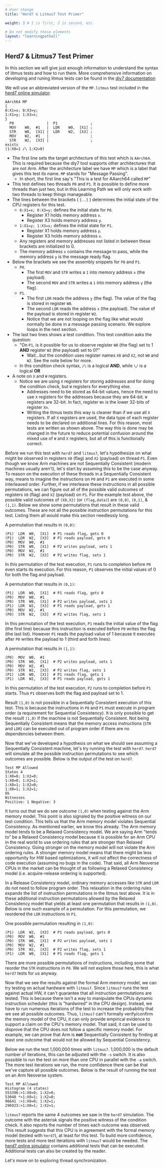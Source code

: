 ```yaml
---
# User change
title: "Herd7 & Litmus7 Test Primer"

weight: 3 # 1 is first, 2 is second, etc.

# Do not modify these elements
layout: "learningpathall"
---
```


## Herd7 & Litmus7 Test Primer

In this section we will give just enough information to understand the syntax of litmus tests and how to run them. More comprehensive information on developing and runing litmus tests can be found in the [diy7 documentation](https://diy.inria.fr/doc/index.html)

We will use an abbreviated version of the `MP.litmus` test included in the [herd7 online simulator](https://developer.arm.com/herd7).
```
AArch64 MP
{
0:X1=x; 0:X3=y;
1:X1=y; 1:X3=x;
}
  P0               |  P1               ;
  MOV    W0,  #1   |  LDR    W0,  [X1] ;
  STR    W0,  [X1] |  LDR    W2,  [X3] ;
  MOV    W2,  #1   |                   ;
  STR    W2,  [X3] |                   ;
exists
(1:X0=1 /\ 1:X2=0)
```

- The first line sets the target architecture of this test which is `AArch64`. This is required because the diy7 tool supports other architectures that are not Arm. After the architecture label we have `MP` which is a label that gives this test its name. `MP` stands for "Message Passing".
  - In short, the first line say's "This is a test for AAarch64 called `MP`"
- This test defines two threads `P0` and `P1`. It is possible to define more threads than just two, but in this Learning Path we will only work with two threads to keep things manageable.
- The lines between the brackets ( `{..}` ) determines the initial state of the CPU registers for this test.
  - `0:X1=x; 0:X3=y;` defines the initial state for `P0`.
    - Register X1 holds memory address `x`.
    - Register X3 holds memory address `y`.
  - `1:X1=y; 1:X3=x;` defines the initial state for `P1`.
    - Register X1 holds memory address `y`.
    - Register X3 holds memory address `x`.
  - Any registers and memory addresses not listed in between these brackets are initialized to 0.
  - The memory address `x` contains the message to pass, while the memory address `y` is the message ready flag.
- Below the brackets we see the assembly snippets for `P0` and `P1`.
  - `P0`.
    - The first `MOV` and `STR` writes a `1` into memory address `x` (the payload).
    - The second `MOV` and `STR` writes a `1` into memory address `y` (the flag).
  - `P1`.
    - The first `LDR` reads the address `y` (the flag). The value of the flag is stored in register `W0`.
    - The second `LDR` reads the address `x` (the payload). The value of the payload is stored in register `W2`.
    - Notice that we are not looping on the flag like what would normally be done in a message passing scenario. We explore loops in the next section.
- The last two lines shows a test condition. This test condition asks the question:
  - "On `P1`, is it possible for us to observe register `W0` (the flag) set to 1 **AND** register `W2` (the payload) set to 0?"
    - Wait...but the condition uses register names `X0` and `X2`, not `W0` and `W2`. See the note below for more.
  - In this condition check syntax, `/\` is a logical **AND**, while `\/` is a logical **OR**
- A note on `X` and `W` registers.
  - Notice we are using `X` registers for storing addresses and for doing the condition check, but `W` registers for everything else.
    - Addresses need to be stored as 64-bit values, hence the need to use `X` registers for the addresses because they are 64-bit. `W` registers are 32-bit. In fact, register `Wn` is the lower 32-bits of register `Xn`.
    - Writing the litmus tests this way is cleaner than if we use all `X` registers. If all `X` registers are used, the data type of each register needs to be declared on additional lines. For this reason, most tests are written as shown above. The way this is done may be changed in the future to reduce potential confusion around the mixed use of `W` and `X` registers, but all of this is functionally correct.

Before we run this test with `herd7` and `litmus7`, let's hypothesize on what might be observed in registers `X0` (flag) and `X2` (payload) on thread `P1`. Even though we know Arm machines are not Sequentially Consistent (modern machines usually aren't), let's start by assuming this to be the case anyway. To reason on the execution of these threads in a Sequentially Consistent way, means to imagine the instructions on `P0` and `P1` are executed in some interleaved order. Further, if we interleave these instructions in all possible permutations, we can figure out all of the possible valid outcomes of registers `X0` (flag) and `X2` (payload) on `P1`. For the example test above, the possible valid outcomes of `(X0,X2)` (or `(flag,data)`) are `(0,0)`, `(0,1)`, & `(1,1)`. Below we show some permutations that result in these valid outcomes. These are not all the possible instruction permutations for this test. Listing them all would make this section needlessly long.

A permutation that results in `(0,0)`:
```
(P1)  LDR  W0,  [X1]  # P1 reads flag, gets 0
(P1)  LDR  W2,  [X3]  # P1 reads payload, gets 0
(P0)  MOV  W0,  #1
(P0)  STR  W0,  [X1]  # P2 writes payload, sets 1
(P0)  MOV  W2,  #1
(P0)  STR  W2,  [X3]  # P2 writes flag, sets 1
```
In this permutation of the test execution, `P1` runs to completion before `P0` even starts its execution. For this reason, `P1` observes the initial values of 0 for both the flag and payload.

A permutation that results in `(0,1)`:
```
(P1)  LDR  W0,  [X1]  # P1 reads flag, gets 0
(P0)  MOV  W0,  #1
(P0)  STR  W0,  [X1]  # P2 writes payload, sets 1
(P1)  LDR  W2,  [X3]  # P1 reads payload, gets 1
(P0)  MOV  W2,  #1
(P0)  STR  W2,  [X3]  # P2 writes flag, sets 1
```
In this permutation of the test execution, `P1` reads the initial value of the flag (the first line) because this instruction is executed before `P0` writes the flag (the last list). However `P1` reads the payload value of 1 because it executes after `P0` writes the payload to 1 (third and forth lines).

A permutation that results in `(1,1)`:
```
(P0)  MOV  W0,  #1
(P0)  STR  W0,  [X1]  # P2 writes payload, sets 1
(P0)  MOV  W2,  #1
(P0)  STR  W2,  [X3]  # P2 writes flag, sets 1
(P1)  LDR  W0,  [X1]  # P1 reads flag, gets 1
(P1)  LDR  W2,  [X3]  # P1 reads payload, gets 1
```
In this permutation of the test execution, `P2` runs to completion before `P1` starts. Thus `P1` observes both the flag and payload set to 1.

Result `(1,0)` is not possible in a Sequentially Consistent execution of this test. This is because the instructions in `P0` and `P1` must execute in program order (a requirement for Sequential Consistency). It is only possible to get the result `(1,0)` if the machine is not Sequentially Consistent. Not being Sequentially Consistent means that the memory access instructions (`STR` and `LDR`) can be executed out of program order if there are no dependencies between them.

Now that we've developed a hypothesis on what we should see assuming a Sequentially Consistent machine, let's try running the test with `herd7`. `herd7` will simulate all the possible instruction permutations to see which outcomes are possible. Below is the output of the test on `herd7`.

```
Test MP Allowed
States 4
1:X0=0; 1:X2=0;
1:X0=0; 1:X2=1;
1:X0=1; 1:X2=0;
1:X0=1; 1:X2=1;
Ok
Witnesses
Positive: 1 Negative: 3
```

It turns out that we do see outcome `(1,0)` when testing against the Arm memory model. This point is also signaled by the positive witness on our test condition. This tells us that the Arm memory model violates Sequential Consistency. As mentioned earlier, we know this already. The Arm memory model tends to be a Relaxed Consistency model. We are saying Arm "tends to" be a Relaxed Consistency model because it is possible for an Arm CPU in the real world to use ordering rules that are stronger than Relaxed Consistency. Going stronger on the memory model will not violate the Arm ordering rules. A stronger memory model means that there might be less opportunity for HW based optimizations, it will not affect the correctness of code execution (assuming no bugs in the code). That said, all Arm Neoverse CPUs in the market can be thought of as following a Relaxed Consistency model (i.e. acquire-release ordering is supported).

In a Release Consistency model, ordinary memory accesses like `STR` and `LDR` do not need to follow program order. This relaxation in the ordering rules expands the list of instruction permutations in the litmus test above. It is in these additional instruction permutations allowed by the Relaxed Consistency model that yields at least one permutation that results in `(1,0)`. Below is one such example of a permutation. For this permutation, we reordered the `LDR` instructions in `P1`.

One possible permutation resulting in `(1,0)`:
```
(P1)  LDR  W2,  [X3]  # P1 reads payload, gets 0
(P0)  MOV  W0,  #1
(P0)  STR  W0,  [X1]  # P2 writes payload, sets 1
(P0)  MOV  W2,  #1
(P0)  STR  W2,  [X3]  # P2 writes flag, sets 1
(P1)  LDR  W0,  [X1]  # P1 reads flag, gets 1
```
There are more possible permutations of instructions, including some that reorder the `STR` instructions in `P0`. We will not explore those here, this is what `herd7` tests for us anyway.

Now that we see the results against the formal Arm memory model, we can try testing on actual hardware with `litmus7`. Since `litmus7` runs the test against actual HW, it can't guarantee that all instruction permutations are tested. This is because there isn't a way to manipulate the CPUs dynamic instruction scheduler (this is "hardwired" in the CPU design). Instead, we have to run numerous iterations of the test to increase the probability that we see all possible outcomes. Thus, `litmus7` can't formally verify/confirm the memory model of the CPU, it can only provide empirical evidence to support a claim on the CPU's memory model. That said, it can be used to disprove that the CPU does not follow a specific memory model. For example, we can prove that Arm is **not** Sequentially Consistent by finding at least one outcome that would not be allowed by Sequential Consistency.

Below we run the test 1,000,000 times with `litmus7`. 1,000,000 is the default number of iterations, this can be adjusted with the `-s` switch. It is also possible to run the test on more than one CPU in parallel with the `-a` switch. The more test iterations we run, the more confidence there can be that we've capture all possible outcomes. Below is the result of running the test on an Arm Neoverse system.

```
Test MP Allowed
Histogram (4 states)
553396:>1:X0=0; 1:X2=0;
53040 *>1:X0=1; 1:X2=0;
96641 :>1:X0=0; 1:X2=1;
296923:>1:X0=1; 1:X2=1;
```
`litmus7` reports the same 4 outcomes we saw in the `herd7` simulation. The outcome with the asterisk signals the positive witness of the condition check. It also reports the number of times each outcome was observed. This result suggests that this CPU is in agreement with the formal memory model (tested with `herd7`), at least for this test. To build more confidence, more tests and more test iterations with `litmus7` would be needed. The [herd7 online simulator](https://developer.arm.com/herd7) contains additional tests that can be executed. Additional tests can also be created by the reader.

Let's move on to exploring thread synchronization.
